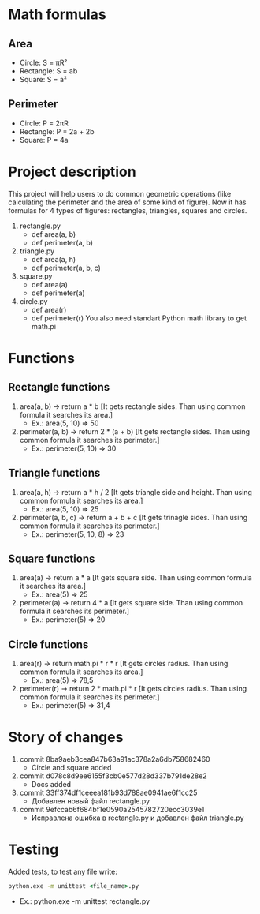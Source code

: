 # Math formulas
## Area
- Circle: S = πR²
- Rectangle: S = ab
- Square: S = a²

## Perimeter
- Circle: P = 2πR
- Rectangle: P = 2a + 2b
- Square: P = 4a

# Project description
This project will help users to do common geometric operations (like calculating the perimeter and the area of some kind of figure).
Now it has formulas for 4 types of figures: rectangles, triangles, squares and circles.
1. rectangle.py
   - def area(a, b)
   - def perimeter(a, b)
2. triangle.py
   - def area(a, h)
   - def perimeter(a, b, c)
3. square.py
   - def area(a)
   - def perimeter(a)
4. circle.py
   - def area(r)
   - def perimeter(r)
You also need standart Python math library to get math.pi

# Functions
## Rectangle functions
1. area(a, b) -> return a * b [It gets rectangle sides. Than using common formula it searches its area.]
   - Ex.: area(5, 10) => 50
2. perimeter(a, b) -> return 2 * (a + b) [It gets rectangle sides. Than using common formula it searches its perimeter.]
   - Ex.: perimeter(5, 10) => 30
## Triangle functions
1. area(a, h) -> return a * h / 2 [It gets triangle side and height. Than using common formula it searches its area.]
   - Ex.: area(5, 10) => 25
2. perimeter(a, b, c) -> return a + b + c [It gets trinagle sides. Than using common formula it searches its perimeter.]
   - Ex.: perimeter(5, 10, 8) => 23
## Square functions
1. area(a) -> return a * a [It gets square side. Than using common formula it searches its area.]
   - Ex.: area(5) => 25
2. perimeter(a) -> return 4 * a [It gets square side. Than using common formula it searches its perimeter.]
   - Ex.: perimeter(5) => 20
## Circle functions
1. area(r) -> return math.pi * r * r [It gets circles radius. Than using common formula it searches its area.]
   - Ex.: area(5) => 78,5
2. perimeter(r) -> return 2 * math.pi * r [It gets circles radius. Than using common formula it searches its perimeter.]
   - Ex.: perimeter(5) => 31,4

# Story of changes
1. commit 8ba9aeb3cea847b63a91ac378a2a6db758682460
   - Circle and square added
2. commit d078c8d9ee6155f3cb0e577d28d337b791de28e2
   - Docs added
3. commit 33ff374df1ceeea181b93d788ae0941ae6f1cc25
   - Добавлен новый файл rectangle.py
4. commit 9efccab6f684bf1e0590a2545782720ecc3039e1
   - Исправлена ошибка в rectangle.py и добавлен файл triangle.py

# Testing
Added tests, to test any file write:
```cmd
python.exe -m unittest <file_name>.py
```
- Ex.: python.exe -m unittest rectangle.py
